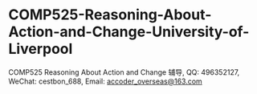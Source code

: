# COMP525-Reasoning-About-Action-and-Change-University-of-Liverpool
COMP525 Reasoning About Action and Change 辅导, QQ: 496352127, WeChat: cestbon_688, Email: accoder_overseas@163.com

